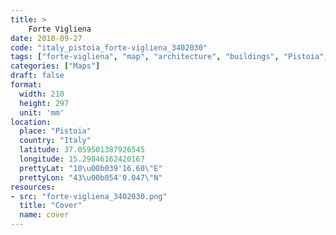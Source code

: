 ```yaml
---
title: > 
    Forte Vigliena
date: 2018-09-27
code: "italy_pistoia_forte-vigliena_3402030"
tags: ["forte-vigliena", "map", "architecture", "buildings", "Pistoia", "Italy"]
categories: ["Maps"]
draft: false
format:
  width: 210
  height: 297
  unit: 'mm'
location:
  place: "Pistoia"
  country: "Italy"
  latitude: 37.059501387926545
  longitude: 15.29846162420167
  prettyLat: "10\u00b039'16.60\"E"
  prettyLon: "43\u00b054'0.047\"N"
resources:
- src: "forte-vigliena_3402030.png"
  title: "Cover"
  name: cover
---
```

